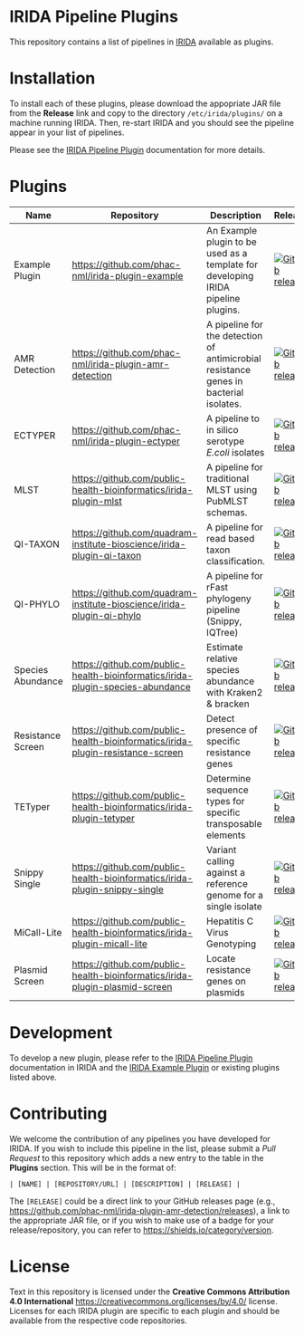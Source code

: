 # IRIDA Pipeline Plugins

This repository contains a list of pipelines in [IRIDA][] available as plugins.

# Installation

To install each of these plugins, please download the appopriate JAR file from the **Release** link and copy to the directory `/etc/irida/plugins/` on a machine running IRIDA. Then, re-start IRIDA and you should see the pipeline appear in your list of pipelines.

Please see the [IRIDA Pipeline Plugin][] documentation for more details.

# Plugins

| Name | Repository | Description | Release |
|------|------------|-------------|---------|
| Example Plugin | <https://github.com/phac-nml/irida-plugin-example> | An Example plugin to be used as a template for developing IRIDA pipeline plugins. | [![GitHub release](https://img.shields.io/github/release/phac-nml/irida-plugin-example.svg)](https://github.com/phac-nml/irida-plugin-example/releases/latest) |
| AMR Detection | <https://github.com/phac-nml/irida-plugin-amr-detection> | A pipeline for the detection of antimicrobial resistance genes in bacterial isolates. | [![GitHub release](https://img.shields.io/github/release/phac-nml/irida-plugin-amr-detection.svg)](https://github.com/phac-nml/irida-plugin-amr-detection/releases/latest) |
| ECTYPER | <https://github.com/phac-nml/irida-plugin-ectyper> | A pipeline to in silico serotype *E.coli* isolates | [![GitHub release](https://img.shields.io/github/release-pre/phac-nml/irida-plugin-ectyper.svg?color=blue)](https://github.com/phac-nml/irida-plugin-ectyper/releases) |
| MLST | <https://github.com/public-health-bioinformatics/irida-plugin-mlst> | A pipeline for traditional MLST using PubMLST schemas. | [![GitHub release](https://img.shields.io/github/release/public-health-bioinformatics/irida-plugin-mlst.svg)](https://github.com/public-health-bioinformatics/irida-plugin-mlst/releases/latest) |
| QI-TAXON | <https://github.com/quadram-institute-bioscience/irida-plugin-qi-taxon> | A pipeline for read based taxon classification. | [![GitHub release](https://img.shields.io/github/release/quadram-institute-bioscience/irida-plugin-qi-taxon.svg)](https://github.com/quadram-institute-bioscience/irida-plugin-qi-taxon/releases/latest) |
| QI-PHYLO | <https://github.com/quadram-institute-bioscience/irida-plugin-qi-phylo> | A pipeline for rFast phylogeny pipeline (Snippy, IQTree) | [![GitHub release](https://img.shields.io/github/release/quadram-institute-bioscience/irida-plugin-qi-phylo.svg)](https://github.com/quadram-institute-bioscience/irida-plugin-qi-phylo/releases/latest) |
| Species Abundance | <https://github.com/public-health-bioinformatics/irida-plugin-species-abundance> | Estimate relative species abundance with Kraken2 & bracken | [![GitHub release](https://img.shields.io/github/release/public-health-bioinformatics/irida-plugin-species-abundance.svg)](https://github.com/public-health-bioinformatics/irida-plugin-species-abundance/releases/latest) |
| Resistance Screen | <https://github.com/public-health-bioinformatics/irida-plugin-resistance-screen> | Detect presence of specific resistance genes | [![GitHub release](https://img.shields.io/github/release/public-health-bioinformatics/irida-plugin-resistance-screen.svg)](https://github.com/public-health-bioinformatics/irida-plugin-resistance-screen/releases/latest) |
| TETyper | <https://github.com/public-health-bioinformatics/irida-plugin-tetyper> | Determine sequence types for specific transposable elements | [![GitHub release](https://img.shields.io/github/release/public-health-bioinformatics/irida-plugin-tetyper.svg)](https://github.com/public-health-bioinformatics/irida-plugin-tetyper/releases/latest) |
| Snippy Single | <https://github.com/public-health-bioinformatics/irida-plugin-snippy-single> | Variant calling against a reference genome for a single isolate  | [![GitHub release](https://img.shields.io/github/release/public-health-bioinformatics/irida-plugin-snippy-single.svg)](https://github.com/public-health-bioinformatics/irida-plugin-snippy-single/releases/latest) |
| MiCall-Lite | <https://github.com/public-health-bioinformatics/irida-plugin-micall-lite> | Hepatitis C Virus Genotyping  | [![GitHub release](https://img.shields.io/github/release/public-health-bioinformatics/irida-plugin-micall-lite.svg)](https://github.com/public-health-bioinformatics/irida-plugin-micall-lite/releases/latest) |
| Plasmid Screen | <https://github.com/public-health-bioinformatics/irida-plugin-plasmid-screen> | Locate resistance genes on plasmids  | [![GitHub release](https://img.shields.io/github/release/public-health-bioinformatics/irida-plugin-plasmid-screen.svg)](https://github.com/public-health-bioinformatics/irida-plugin-plasmid-screen/releases/latest) |



# Development

To develop a new plugin, please refer to the [IRIDA Pipeline Plugin][plugin-main] documentation in IRIDA and the [IRIDA Example Plugin][] or existing plugins listed above.

# Contributing

We welcome the contribution of any pipelines you have developed for IRIDA. If you wish to include this pipeline in the list, please submit a *Pull Request* to this repository which adds a new entry to the table in the **Plugins** section. This will be in the format of:

```
| [NAME] | [REPOSITORY/URL] | [DESCRIPTION] | [RELEASE] |
```

The `[RELEASE]` could be a direct link to your GitHub releases page (e.g., <https://github.com/phac-nml/irida-plugin-amr-detection/releases>), a link to the appropriate JAR file, or if you wish to make use of a badge for your release/repository, you can refer to <https://shields.io/category/version>.

# License

Text in this repository is licensed under the **Creative Commons Attribution 4.0 International** <https://creativecommons.org/licenses/by/4.0/> license. Licenses for each IRIDA plugin are specific to each plugin and should be available from the respective code repositories.

[IRIDA]: https://github.com/phac-nml/irida/
[IRIDA Pipeline Plugin]: https://irida.corefacility.ca/documentation/developer/tools/pipelines/#4-test-in-irida
[plugin-main]: https://irida.corefacility.ca/documentation/developer/tools/pipelines/
[IRIDA Example Plugin]: https://github.com/phac-nml/irida-plugin-example
